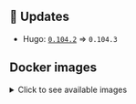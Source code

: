 <!-- ## :loudspeaker: Breaking changes

*Nothing* -->


<!-- ## :tada: Features

*Nothing* -->


<!-- ## :bug: Fixes

*Nothing* -->


## :heartbeat: Updates

* Hugo: [`0.104.2`](https://github.com/klakegg/docker-hugo/releases/tag/0.104.2) => `0.104.3`


## Docker images

<details>
<summary>Click to see available images</summary>

This release is available from Docker Hub as project `klakegg/hugo` with the following tags:

| Alias tags                   | Version specific tags                      |
| ---------------------------- | ------------------------------------------ |
| `busybox`, `latest`          | `0.104.3-busybox`, `0.104.3`                     |
| `busybox-ci`, `ci`           | `0.104.3-busybox-ci`, `0.104.3-ci`               |
| `busybox-onbuild`, `onbuild` | `0.104.3-busybox-onbuild`, `0.104.3-onbuild`     |
| `alpine`                     | `0.104.3-alpine`                              |
| `alpine-ci`                  | `0.104.3-alpine-ci`                           |
| `alpine-onbuild`             | `0.104.3-alpine-onbuild`                      |
| `asciidoctor`                | `0.104.3-asciidoctor`                         |
| `asciidoctor-ci`             | `0.104.3-asciidoctor-ci`                      |
| `asciidoctor-onbuild`        | `0.104.3-asciidoctor-onbuild`                 |
| `pandoc`                     | `0.104.3-pandoc`                              |
| `pandoc-ci`                  | `0.104.3-pandoc-ci`                           |
| `pandoc-onbuild`             | `0.104.3-pandoc-onbuild`                      |
| `ext-alpine`                 | `0.104.3-ext-alpine`                          |
| `ext-alpine-ci`              | `0.104.3-ext-alpine-ci`                       |
| `ext-alpine-onbuild`         | `0.104.3-ext-alpine-onbuild`                  |
| `ext-asciidoctor`            | `0.104.3-ext-asciidoctor`                     |
| `ext-asciidoctor-ci`         | `0.104.3-ext-asciidoctor-ci`                  |
| `ext-asciidoctor-onbuild`    | `0.104.3-ext-asciidoctor-onbuild`             |
| `ext-pandoc`                 | `0.104.3-ext-pandoc`                          |
| `ext-pandoc-ci`              | `0.104.3-ext-pandoc-ci`                       |
| `ext-pandoc-onbuild`         | `0.104.3-ext-pandoc-onbuild`                  |
| `debian`                     | `0.104.3-debian`                              |
| `debian-ci`                  | `0.104.3-debian-ci`                           |
| `debian-onbuild`             | `0.104.3-debian-onbuild`                      |
| `ext-debian`, `ext`, `latest-ext` | `0.104.3-ext-debian`, `0.104.3-ext`         |
| `ext-debian-ci`, `ext-ci`    | `0.104.3-ext-debian-ci`, `0.104.3-ext-ci`        |
| `ext-debian-onbuild`, `ext-onbuild` | `0.104.3-ext-debian-onbuild`, `0.104.3-ext-onbuild` |
| `ubuntu`                     | `0.104.3-ubuntu`                            |
| `ubuntu-ci`                  | `0.104.3-ubuntu-ci`                         |
| `ubuntu-onbuild`             | `0.104.3-ubuntu-onbuild`                    |
| `ext-ubuntu`                 | `0.104.3-ext-ubuntu`                        |
| `ext-ubuntu-ci`              | `0.104.3-ext-ubuntu-ci`                     |
| `ext-ubuntu-onbuild`         | `0.104.3-ext-ubuntu-onbuild`                |
</details>